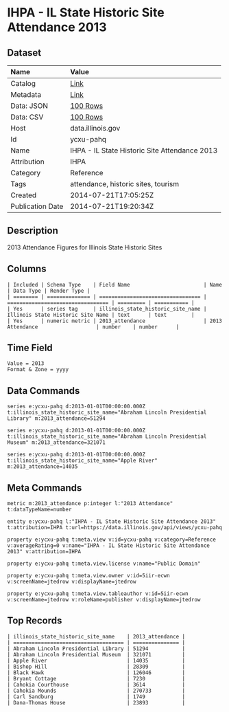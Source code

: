 # IHPA - IL State Historic Site Attendance 2013

## Dataset

| Name | Value |
| :--- | :---- |
| Catalog | [Link](https://catalog.data.gov/dataset/ihpa-il-state-historic-site-attendance-2013-a7a35) |
| Metadata | [Link](https://data.illinois.gov/api/views/ycxu-pahq) |
| Data: JSON | [100 Rows](https://data.illinois.gov/api/views/ycxu-pahq/rows.json?max_rows=100) |
| Data: CSV | [100 Rows](https://data.illinois.gov/api/views/ycxu-pahq/rows.csv?max_rows=100) |
| Host | data.illinois.gov |
| Id | ycxu-pahq |
| Name | IHPA - IL State Historic Site Attendance 2013 |
| Attribution | IHPA |
| Category | Reference |
| Tags | attendance, historic sites, tourism |
| Created | 2014-07-21T17:05:25Z |
| Publication Date | 2014-07-21T19:20:34Z |

## Description

2013 Attendance Figures for Illinois State Historic Sites

## Columns

```ls
| Included | Schema Type    | Field Name                        | Name                              | Data Type | Render Type |
| ======== | ============== | ================================= | ================================= | ========= | =========== |
| Yes      | series tag     | illinois_state_historic_site_name | Illinois State Historic Site Name | text      | text        |
| Yes      | numeric metric | 2013_attendance                   | 2013 Attendance                   | number    | number      |
```

## Time Field

```ls
Value = 2013
Format & Zone = yyyy
```

## Data Commands

```ls
series e:ycxu-pahq d:2013-01-01T00:00:00.000Z t:illinois_state_historic_site_name="Abraham Lincoln Presidential Library" m:2013_attendance=51294

series e:ycxu-pahq d:2013-01-01T00:00:00.000Z t:illinois_state_historic_site_name="Abraham Lincoln Presidential Museum" m:2013_attendance=321071

series e:ycxu-pahq d:2013-01-01T00:00:00.000Z t:illinois_state_historic_site_name="Apple River" m:2013_attendance=14035
```

## Meta Commands

```ls
metric m:2013_attendance p:integer l:"2013 Attendance" t:dataTypeName=number

entity e:ycxu-pahq l:"IHPA - IL State Historic Site Attendance 2013" t:attribution=IHPA t:url=https://data.illinois.gov/api/views/ycxu-pahq

property e:ycxu-pahq t:meta.view v:id=ycxu-pahq v:category=Reference v:averageRating=0 v:name="IHPA - IL State Historic Site Attendance 2013" v:attribution=IHPA

property e:ycxu-pahq t:meta.view.license v:name="Public Domain"

property e:ycxu-pahq t:meta.view.owner v:id=5iir-ecwn v:screenName=jtedrow v:displayName=jtedrow

property e:ycxu-pahq t:meta.view.tableauthor v:id=5iir-ecwn v:screenName=jtedrow v:roleName=publisher v:displayName=jtedrow
```

## Top Records

```ls
| illinois_state_historic_site_name    | 2013_attendance | 
| ==================================== | =============== | 
| Abraham Lincoln Presidential Library | 51294           | 
| Abraham Lincoln Presidential Museum  | 321071          | 
| Apple River                          | 14035           | 
| Bishop Hill                          | 28309           | 
| Black Hawk                           | 126046          | 
| Bryant Cottage                       | 7230            | 
| Cahokia Courthouse                   | 3614            | 
| Cahokia Mounds                       | 270733          | 
| Carl Sandburg                        | 1749            | 
| Dana-Thomas House                    | 23893           | 
```